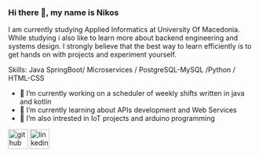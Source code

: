 ### Hi there 👋,  my name is Nikos
I am currently studying Applied Informatics at University Of Macedonia. While studying i also like to learn more about backend engineering and systems design. I strongly believe that the best way to learn efficiently is to get hands on with projects and experiment yourself.

Skills: Java SpringBoot/ Microservices / PostgreSQL-MySQL /Python / HTML-CSS

- 🔭 I’m currently working on a scheduler of weekly shifts written in java and kotlin
- 🌱 I’m currently learning about APIs development and Web Services
- 🤖 I’m also intrested in IoT projects and arduino programming  <br/>


[<img src='https://cdn.jsdelivr.net/npm/simple-icons@3.0.1/icons/github.svg' alt='github' height='40'>](https://github.com/Permalized)  [<img src='https://cdn.jsdelivr.net/npm/simple-icons@3.0.1/icons/linkedin.svg' alt='linkedin' height='40'>](https://www.linkedin.com/in/NikosSiatras/)  

